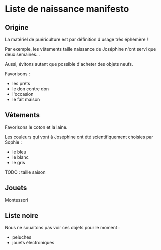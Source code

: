 # Liste de naissance manifesto

## Origine

La matériel de puériculture est par définition d'usage très éphémère ! 

Par exemple, les vêtements taille naissance de Joséphine n'ont servi que deux semaines...

Aussi, évitons autant que possible d'acheter des objets neufs.

Favorisons :
  * les prêts
  * le don contre don
  * l'occasion
  * le fait maison
  
## Vêtements

Favorisons le coton et la laine.

Les couleurs qui vont à Joséphine ont été scientifiquement choisies par Sophie :
  * le bleu
  * le blanc
  * le gris

TODO : taille saison

## Jouets

Montessori

## Liste noire

Nous ne souaitons pas voir ces objets pour le moment :
  * peluches
  * jouets électroniques
